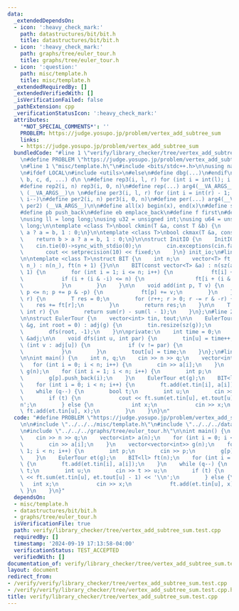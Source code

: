 ```yaml
---
data:
  _extendedDependsOn:
  - icon: ':heavy_check_mark:'
    path: datastructures/bit/bit.h
    title: datastructures/bit/bit.h
  - icon: ':heavy_check_mark:'
    path: graphs/tree/euler_tour.h
    title: graphs/tree/euler_tour.h
  - icon: ':question:'
    path: misc/template.h
    title: misc/template.h
  _extendedRequiredBy: []
  _extendedVerifiedWith: []
  _isVerificationFailed: false
  _pathExtension: cpp
  _verificationStatusIcon: ':heavy_check_mark:'
  attributes:
    '*NOT_SPECIAL_COMMENTS*': ''
    PROBLEM: https://judge.yosupo.jp/problem/vertex_add_subtree_sum
    links:
    - https://judge.yosupo.jp/problem/vertex_add_subtree_sum
  bundledCode: "#line 1 \"verify/library_checker/tree/vertex_add_subtree_sum.test.cpp\"\
    \n#define PROBLEM \"https://judge.yosupo.jp/problem/vertex_add_subtree_sum\"\n\
    \n#line 1 \"misc/template.h\"\n#include <bits/stdc++.h>\n\nusing namespace std;\n\
    \n#ifdef LOCAL\n#include <utils>\n#else\n#define dbg(...)\n#endif\n\n#define arg4(a,\
    \ b, c, d, ...) d\n \n#define rep3(i, l, r) for (int i = int(l); i < int(r); i++)\n\
    #define rep2(i, n) rep3(i, 0, n)\n#define rep(...) arg4(__VA_ARGS__, rep3, rep2)\
    \ (__VA_ARGS__)\n \n#define per3(i, l, r) for (int i = int(r) - 1; i >= int(l);\
    \ i--)\n#define per2(i, n) per3(i, 0, n)\n#define per(...) arg4(__VA_ARGS__, per3,\
    \ per2) (__VA_ARGS__)\n\n#define all(x) begin(x), end(x)\n#define sz(x) int(size(x))\n\
    #define pb push_back\n#define eb emplace_back\n#define f first\n#define s second\n\
    \nusing ll = long long;\nusing u32 = unsigned int;\nusing u64 = unsigned long\
    \ long;\n\ntemplate <class T>\nbool ckmin(T &a, const T &b) {\n    return b <\
    \ a ? a = b, 1 : 0;\n}\n\ntemplate <class T>\nbool ckmax(T &a, const T &b) {\n\
    \    return b > a ? a = b, 1 : 0;\n}\n\nstruct InitIO {\n    InitIO() {\n    \
    \    cin.tie(0)->sync_with_stdio(0);\n        cin.exceptions(cin.failbit);\n \
    \       cout << setprecision(10) << fixed;\n    }\n} init_io;\n#line 2 \"datastructures/bit/bit.h\"\
    \n\ntemplate <class T>\nstruct BIT {\n    int n;\n    vector<T> ft;\n\n    BIT(int\
    \ n_) : n(n_), ft(n + 1) {}\n\n    BIT(const vector<T> &a) : n(sz(a)), ft(n +\
    \ 1) {\n        for (int i = 1; i <= n; i++) {\n            ft[i] += a[i - 1];\n\
    \            if (i + (i & -i) <= n) {\n                ft[i + (i & -i)] += ft[i];\n\
    \            }\n        }\n    }\n\n    void add(int p, T v) {\n        for (p++;\
    \ p <= n; p += p & -p) {\n            ft[p] += v;\n        }\n    }\n\n    T sum(int\
    \ r) {\n        T res = 0;\n        for (r++; r > 0; r -= r & -r) {\n        \
    \    res += ft[r];\n        }\n        return res;\n    }\n\n    T sum(int l,\
    \ int r) {\n        return sum(r) - sum(l - 1);\n    }\n};\n#line 2 \"graphs/tree/euler_tour.h\"\
    \n\nstruct EulerTour {\n    vector<int> tin, tout;\n\n    EulerTour(const vector<vector<int>>\
    \ &g, int root = 0) : adj(g) {\n        tin.resize(sz(g));\n        tout.resize(sz(g));\n\
    \        dfs(root, -1);\n    }\n\nprivate:\n    int time = 0;\n    const vector<vector<int>>\
    \ &adj;\n\n    void dfs(int u, int par) {\n        tin[u] = time++;\n        for\
    \ (int v : adj[u]) {\n            if (v != par) {\n                dfs(v, u);\n\
    \            }\n        }\n        tout[u] = time;\n    }\n};\n#line 6 \"verify/library_checker/tree/vertex_add_subtree_sum.test.cpp\"\
    \n\nint main() {\n    int n, q;\n    cin >> n >> q;\n    vector<int> a(n);\n \
    \   for (int i = 0; i < n; i++) {\n        cin >> a[i];\n    }\n    vector<vector<int>>\
    \ g(n);\n    for (int i = 1; i < n; i++) {\n        int p;\n        cin >> p;\n\
    \        g[p].push_back(i);\n    }\n    EulerTour et(g);\n    BIT<ll> ft(n);\n\
    \    for (int i = 0; i < n; i++) {\n        ft.add(et.tin[i], a[i]);\n    }\n\
    \    while (q--) {\n        bool t;\n        int u;\n        cin >> t >> u;\n\
    \        if (t) {\n            cout << ft.sum(et.tin[u], et.tout[u] - 1) << '\\\
    n';\n        } else {\n            int x;\n            cin >> x;\n           \
    \ ft.add(et.tin[u], x);\n        }\n    }\n}\n"
  code: "#define PROBLEM \"https://judge.yosupo.jp/problem/vertex_add_subtree_sum\"\
    \n\n#include \"../../../misc/template.h\"\n#include \"../../../datastructures/bit/bit.h\"\
    \n#include \"../../../graphs/tree/euler_tour.h\"\n\nint main() {\n    int n, q;\n\
    \    cin >> n >> q;\n    vector<int> a(n);\n    for (int i = 0; i < n; i++) {\n\
    \        cin >> a[i];\n    }\n    vector<vector<int>> g(n);\n    for (int i =\
    \ 1; i < n; i++) {\n        int p;\n        cin >> p;\n        g[p].push_back(i);\n\
    \    }\n    EulerTour et(g);\n    BIT<ll> ft(n);\n    for (int i = 0; i < n; i++)\
    \ {\n        ft.add(et.tin[i], a[i]);\n    }\n    while (q--) {\n        bool\
    \ t;\n        int u;\n        cin >> t >> u;\n        if (t) {\n            cout\
    \ << ft.sum(et.tin[u], et.tout[u] - 1) << '\\n';\n        } else {\n         \
    \   int x;\n            cin >> x;\n            ft.add(et.tin[u], x);\n       \
    \ }\n    }\n}"
  dependsOn:
  - misc/template.h
  - datastructures/bit/bit.h
  - graphs/tree/euler_tour.h
  isVerificationFile: true
  path: verify/library_checker/tree/vertex_add_subtree_sum.test.cpp
  requiredBy: []
  timestamp: '2024-09-19 17:13:58-04:00'
  verificationStatus: TEST_ACCEPTED
  verifiedWith: []
documentation_of: verify/library_checker/tree/vertex_add_subtree_sum.test.cpp
layout: document
redirect_from:
- /verify/verify/library_checker/tree/vertex_add_subtree_sum.test.cpp
- /verify/verify/library_checker/tree/vertex_add_subtree_sum.test.cpp.html
title: verify/library_checker/tree/vertex_add_subtree_sum.test.cpp
---
```

